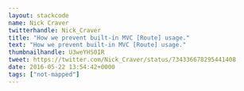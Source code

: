 ```yaml
---
layout: stackcode
name: Nick Craver
twitterhandle: Nick_Craver
title: "How we prevent built-in MVC [Route] usage."
text: "How we prevent built-in MVC [Route] usage."
thumbnailhandle: U3weYHS0IR
tweet: https://twitter.com/Nick_Craver/status/734336678295441408
date: 2016-05-22 13:54:42+0000
tags: ["not-mapped"]
---
```

